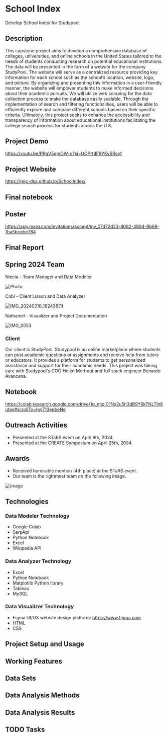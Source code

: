 # School Index
Develop School Index for Studypool

## Description 
This capstone project aims to develop a comprehensive database of colleges, universities, and online schools in the United States tailored to the needs of students conducting research on potential educational institutions. The data will be presented in the form of a website for the company StudyPool. The website will serve as a centralized resource providing key information for each school such as the school’s location, website, logo, and picture. By organizing and presenting this information in a user-friendly manner, the website will empower students to make informed decisions about their academic pursuits. We will utilize web scraping for the data collection process to make the database easily scalable. Through the implementation of search and filtering functionalities, users will be able to efficiently explore and compare different schools based on their specific criteria. Ultimately, this project seeks to enhance the accessibility and transparency of information about educational institutions facilitating the college search process for students across the U.S.

## Project Demo 
<https://youtu.be/PRgV5qmOW-o?si=UOPrtdF9YKvSRovf>

## Project Website 
<https://ggc-dsa.github.io/SchoolIndex/> 

## Final notebook

## Poster 
<https://app.marq.com/invitations/accept/inv_07d72d23-d092-4894-9b69-1ba5bcebe784>

## Final Report


## Spring 2024 Team
Niecia - Team Manager and Data Modeler 

![Photo](https://github.com/GGC-DSA/SchoolIndex/assets/125173695/2304a624-f74a-48bc-a0e5-099377ec9689)


Cobi - Client Liason and Data Analyzer 

![IMG_20240210_162436(1)](https://github.com/GGC-DSA/SchoolIndex/assets/125174228/9afd55c0-16f1-4de0-a388-8bad8ec0455d)


Nathaniel - Visualizer and Project Documentation

![IMG_0053](https://github.com/GGC-DSA/SchoolIndex/assets/144246936/7747f168-9c7f-452c-a961-3c237f644eef)

### Client
Our client is StudyPool. Studypool is an online marketplace where students can post academic questions or assignments and receive help from tutors or educators. It provides a platform for students to get personalized assistance and support for their academic needs. This project was taking care with Studypool's COO Helen Merhout and full stack engineer Benardo Avancena.

## Notebook
<https://colab.research.google.com/drive/1g_mjqjC1Nx2u5h3dB9Y6kTNLTih8utay#scrollTo=hyI713epbeNe>

## Outreach Activities
- Presented at the STaRS event on April 8th, 2024.
- Presented at the CREATE Symposium on April 25th, 2024.

## Awards
- Received honorable mention (4th place) at the STaRS event.
- Our team is the rightmost team on the following image.

![image](https://github.com/GGC-DSA/SchoolIndex/assets/125174228/3e74122a-7fee-4c76-a876-45934509e0fc)

## Technologies
### Data Modeler Technology 
- Google Colab 
- SerpApi 
- Python Notebook
- Excel 
- Wikipedia API 

### Data Analyzer Technology 
- Excel
- Python Notebook
- Matplotlib Python library
- Tableau 
- MySQL 

### Data Visualizer Technology 
- Figma UI/UX website design platform: https://www.figma.com 
- HTML 
- CSS 

## Project Setup and Usage

## Working Features

## Data Sets

## Data Analysis Methods

## Data Analysis Results

## TODO Tasks
